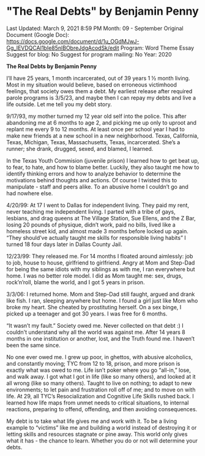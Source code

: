 # "The Real Debts" by Benjamin Penny

Last Updated: March 9, 2021 8:59 PM
Month: 09 - September
Original Document (Google Doc): https://docs.google.com/document/d/1u_OGdMJwJ-Gg_IEVDQCAI1bIe85nlBObreJdgAcodSk/edit
Program: Word Theme Essay
Suggest for blog: No
Suggest for program mailing: No
Year: 2020

**The Real Debts by Benjamin Penny**

I’ll have 25 years, 1 month incarcerated, out of 39 years 1 ½ month living. Most in my situation would believe, based on erroneous victimhood feelings, that society owes them a debt. My earliest release after required parole programs is 3/5/23, and maybe then I can repay my debts and live a life outside. Let me tell you my debt story.

9/17/93, my mother turned my 12 year old self into the police. This after abandoning me at 6 months to age 2, and picking me up only to uproot and replant me every 9 to 12 months. At least once per school year I had to make new friends at a new school in a new neighborhood. Texas, California, Texas, Michigan, Texas, Massachusetts, Texas, incarcerated. She’s a runner; she drank, drugged, sexed, and blamed, I learned.

In the Texas Youth Commision (juvenile prison) I learned how to get beat up, to fear, to hate, and how to blame better. Luckily, they also taught me how to identify thinking errors and how to analyze behavior to determine the motivations behind thoughts and actions. Of course I twisted this to manipulate - staff and peers alike. To an abusive home I couldn’t go and had nowhere else.

4/20/99: At 17 I went to Dallas for independent living. They paid my rent, never teaching me independent living. I parted with a tribe of gays, lesbians, and drag queens at The Village Station, Sue Ellens, and the Z Bar, losing 20 pounds of physique, didn’t work, paid no bills, lived like a homeless street kid, and almost made 3 months before locked up again. “They should’ve actually taught me skills for responsible living habits” I turned 18 four days later in Dallas County Jail.

12/23/99: They released me. For 14 months I floated around aimlessly: job to job, house to house, girlfriend to girlfriend. Angry at Mom and Step-Dad for being the same idiots with my siblings as with me, I ran everywhere but home. I was no better role model. I did as Mom taught me: sex, drugs, rock’n’roll, blame the world, and I got 5 years in prison.

3/3/06: I returned home. Mom and Step-Dad still faught, argued and drank like fish. I ran, sleeping anywhere but home. I found a girl just like Mom who broke my heart. She cheated by prostituting herself. On a sex binge, I picked up a teenager and got 30 years. I was free for 6 months.

“It wasn’t my fault.” Society owed me. Never collected on that debt :) I couldn't understand why all the world was against me. After 14 years 8 months in one institution or another, lost, and the Truth found me. I haven’t been the same since.

No one ever owed me. I grew up poor, in ghettos, with abusive alcoholics, and constantly moving; TYC from 12 to 18, prison, and more prison is exactly what was owed to me. Life isn’t poker where you go “all-in,” lose, and walk away. I got what I got in life (like so many others), and looked at it all wrong (like so many others). Taught to live on nothing; to adapt to new environments; to let pain and frustration roll off of me; and to move on with life. At 29, all TYC’s Resocialization and Cognitive Life Skills rushed back. I learned how life maps from unmet needs to critical situations, to internal reactions, preparing to offend, offending, and then avoiding consequences.

My debt is to take what life gives me and work with it. To be a living example to “victims” like me and building a world instead of destroying it or letting skills and resources stagnate or pine away. This world only gives what it has - the chance to learn. Whether you do or not will determine your debts.